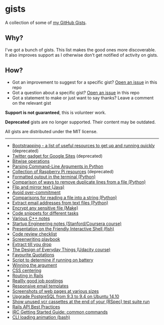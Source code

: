 # gists

A collection of some of [my GitHub Gists](https://gist.github.com/dideler?direction=desc&sort=updated).

## Why?

I've got a bunch of gists. This list makes the good ones more discoverable.  
It also improves support as I otherwise don't get notified of activity on gists.

## How?

- Got an improvement to suggest for a specific gist? [Open an issue] in this repo
- Got a question about a specific gist? [Open an issue] in this repo
- Got a statement to make or just want to say thanks? Leave a comment on the relevant gist

**Support is not guaranteed**, this is volunteer work.

**Deprecated** gists are no longer supported. Their content may be outdated.

All gists are distributed under the MIT license.

[open an issue]: ../../issues/new

---

- [Bootstrapping - a list of useful resources to get up and running quickly](https://gist.github.com/dideler/1718200) (deprecated)
- [Twitter gadget for Google Sites](https://gist.github.com/dideler/2153825) (deprecated)
- [Bitwise operations](https://gist.github.com/dideler/2365607)
- [Parsing Command-Line Arguments in Python](https://gist.github.com/dideler/2395703)
- [Collection of Raspberry Pi resources](https://gist.github.com/dideler/3394257) (deprecated)
- [Formatted output in the terminal (Python)](https://gist.github.com/dideler/3814182)
- [Comparison of ways to remove duplicate lines from a file (Python)](https://gist.github.com/dideler/4688053)
- [Flip and mirror text (Java)](https://gist.github.com/dideler/4969581)
- [Avoid over-commitment](https://gist.github.com/dideler/4982537)
- [Comparisons for reading a file into a string (Python)](https://gist.github.com/dideler/5217307)
- [Extract email addresses from text files (Python)](https://gist.github.com/dideler/5219706)
- [Encrypt any sensitive file (Make)](https://gist.github.com/dideler/5219993)
- [Code snippets for different tasks](https://gist.github.com/dideler/5242203)
- [Various C++ notes](https://gist.github.com/dideler/5537024)
- [Startup Engineering notes (Stanford/Coursera course)](https://gist.github.com/dideler/5796745)
- [Presentation on the Friendly Interactive Shell (fish)](https://gist.github.com/dideler/5864376)
- [Code review checklist](https://gist.github.com/dideler/5912225)
- [Screenwriting playbook](https://gist.github.com/dideler/6043168)
- [Extract till you drop](https://gist.github.com/dideler/6136382)
- [The Design of Everyday Things (Udacity course)](https://gist.github.com/dideler/8018644)
- [Favourite Quotations](https://gist.github.com/dideler/8195373)
- [Script to determine if running on battery](https://gist.github.com/dideler/8560508)
- [Winning the argument](https://gist.github.com/dideler/9400531)
- [CSS centering](https://gist.github.com/dideler/10013607)
- [Routing in Rails](https://gist.github.com/dideler/10020345)
- [Reallly good job postings](https://gist.github.com/dideler/10392759)
- [Responsive email templates](https://gist.github.com/dideler/11400235)
- [Screenshots of web pages at various sizes](https://gist.github.com/dideler/814ff4d03a0e12e94dcd)
- [Upgrade PostgreSQL from 9.3 to 9.4 on Ubuntu 14.10](https://gist.github.com/dideler/60c9ce184198666e5ab4)
- [Show unused vcr cassettes at the end of your (RSpec) test suite run](https://gist.github.com/dideler/062a6d6722e137db55b2)
- [Rails API Best Practices](https://gist.github.com/dideler/58041566028ac0f23921)
- [IRC Getting Started Guide: common commands](https://gist.github.com/dideler/c6e491a7c36cf0e07c03)
- [CLI loading animation (bash)](https://gist.github.com/dideler/b0a0ef8b95e683752883)
